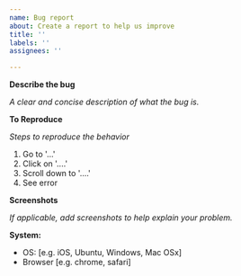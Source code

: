 ```yaml
---
name: Bug report
about: Create a report to help us improve
title: ''
labels: ''
assignees: ''

---
```


**Describe the bug**

*A clear and concise description of what the bug is.*

**To Reproduce**

*Steps to reproduce the behavior*

1. Go to '...'
2. Click on '....'
3. Scroll down to '....'
4. See error

**Screenshots**

*If applicable, add screenshots to help explain your problem.*

**System:**

 - OS: [e.g. iOS, Ubuntu, Windows, Mac OSx]
 - Browser [e.g. chrome, safari]
